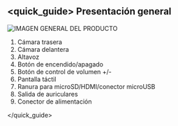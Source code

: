 ## <quick_guide> Presentación general

![IMAGEN GENERAL DEL PRODUCTO](http://static.energysistem.com/images/manuals/39986/539803b427bc0.jpg)

1. Cámara trasera
2. Cámara delantera
3. Altavoz
4. Botón de encendido/apagado
5. Botón de control de volumen +/-
6. Pantalla táctil
7. Ranura para microSD/HDMI/conector microUSB
8. Salida de auriculares
9. Conector de alimentación

</quick_guide>
